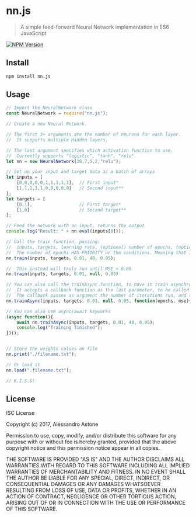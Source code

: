 # nn.js

> A simple feed-forward Neural Network implementation in ES6 JavaScript 

[![NPM Version][npm-image]][npm-url]

## Install

```bash
npm install nn.js
```

## Usage
```javascript
// Import the NeuralNetwork class
const NeuralNetwork = require("nn.js");

// Create a new Neural Network.

// The first 3+ arguments are the number of neurons for each layer. 
//  It supports multiple Hidden layers.

// The last argument specifies which activation function to use.
//  Currently supports "logistic", "tanh", "relu".
let nn = new NeuralNetwork(10,7,5,2,"relu");

// Set up your input and target data as a batch of arrays
let inputs = [
    [0,0,0,0,0,1,1,1,1,1],  // First input*
    [1,1,1,1,1,0,0,0,0,0]   // Second input**
];
let targets = [
    [0,1],                  // First target*
    [1,0]                   // Second target**
];

// Feed the network with an input, returns the output
console.log("Result: " + nn.eval(inputs[0]));

// Call the train function, passing:
//  inputs, targets, learning rate, (optional) number of epochs, (optional) minimum MSE before stopping
//  The number of epochs HAS PRIORITY on the conditions. Meaning that if you specify both, it will only run for specified epochs.
nn.train(inputs, targets, 0.01, 40, 0.05);

//  This instead will truly run until MSE < 0.05
nn.train(inputs, targets, 0.01, null, 0.05)

// You can also call the trainAsync function, to have it train asynchronously
//  It accepts a callback function as the last parameter, to be called when training is over.
//  The callback passes as argument the number of iterations run, and the MSE on training data
nn.trainAsync(inputs, targets, 0.01, null, 0.05, function(epochs, mse){ /* finished training */ })

// You can also use async/await keyworks
(async function(){
    await nn.trainAsync(inputs, targets, 0.01, 40, 0.05);
    console.log("Training finished");
})();


// Store the weights values on file
nn.print("./filename.txt");

// Or load it
nn.load(".filename.txt");

// K.I.S.S!
```

## License

ISC License

Copyright (c) 2017, Alessandro Astone

Permission to use, copy, modify, and/or distribute this software for any
purpose with or without fee is hereby granted, provided that the above
copyright notice and this permission notice appear in all copies.

THE SOFTWARE IS PROVIDED "AS IS" AND THE AUTHOR DISCLAIMS ALL WARRANTIES
WITH REGARD TO THIS SOFTWARE INCLUDING ALL IMPLIED WARRANTIES OF
MERCHANTABILITY AND FITNESS. IN NO EVENT SHALL THE AUTHOR BE LIABLE FOR
ANY SPECIAL, DIRECT, INDIRECT, OR CONSEQUENTIAL DAMAGES OR ANY DAMAGES
WHATSOEVER RESULTING FROM LOSS OF USE, DATA OR PROFITS, WHETHER IN AN
ACTION OF CONTRACT, NEGLIGENCE OR OTHER TORTIOUS ACTION, ARISING OUT OF
OR IN CONNECTION WITH THE USE OR PERFORMANCE OF THIS SOFTWARE.


[npm-image]: https://img.shields.io/npm/v/nn.js.svg
[npm-url]: https://npmjs.org/package/nn.js